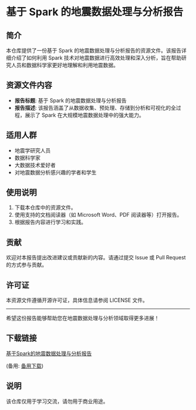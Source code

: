 # 基于 Spark 的地震数据处理与分析报告

## 简介
本仓库提供了一份基于 Spark 的地震数据处理与分析报告的资源文件。该报告详细介绍了如何利用 Spark 技术对地震数据进行高效处理和深入分析，旨在帮助研究人员和数据科学家更好地理解和利用地震数据。

## 资源文件内容
- **报告标题**: 基于 Spark 的地震数据处理与分析报告
- **报告描述**: 该报告涵盖了从数据收集、预处理、存储到分析和可视化的全过程，展示了 Spark 在大规模地震数据处理中的强大能力。

## 适用人群
- 地震学研究人员
- 数据科学家
- 大数据技术爱好者
- 对地震数据分析感兴趣的学者和学生

## 使用说明
1. 下载本仓库中的资源文件。
2. 使用支持的文档阅读器（如 Microsoft Word、PDF 阅读器等）打开报告。
3. 根据报告内容进行学习和实践。

## 贡献
欢迎对本报告提出改进建议或贡献新的内容。请通过提交 Issue 或 Pull Request 的方式参与贡献。

## 许可证
本资源文件遵循开源许可证，具体信息请参阅 LICENSE 文件。

---

希望这份报告能够帮助您在地震数据处理与分析领域取得更多进展！

## 下载链接
[基于Spark的地震数据处理与分析报告](https://pan.quark.cn/s/a859fe8aff42) 

(备用: [备用下载](https://pan.baidu.com/s/1HcuGHKi4PhHEF61h5dWvUw?pwd=1234))

## 说明

该仓库仅用于学习交流，请勿用于商业用途。
